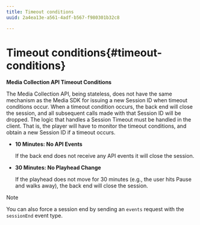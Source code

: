 ```yaml
---
title: Timeout conditions
uuid: 2a4ea13e-a561-4adf-b567-f980301b32c8

---
```


# Timeout conditions{#timeout-conditions}

**Media Collection API Timeout Conditions** 

The Media Collection API, being stateless, does not have the same mechanism as the Media SDK for issuing a new Session ID when timeout conditions occur. When a timeout condition occurs, the back end will close the session, and all subsequent calls made with that Session ID will be dropped. The logic that handles a Session Timeout must be handled in the client. That is, the player will have to monitor the timeout conditions, and obtain a new Session ID if a timeout occurs.

* **10 Minutes: No API Events** 

   If the back end does not receive any API events it will close the session.
* **30 Minutes: No Playhead Change** 

   If the playhead does not move for 30 minutes (e.g., the user hits Pause and walks away), the back end will close the session.

>[!NOTE]
>
>You can also force a session end by sending an `events` request with the `sessionEnd` event type.

